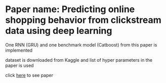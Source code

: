 # Paper name: Predicting online shopping behavior from clickstream data using deep learning

One RNN (GRU) and one benchmark model (Catboost) from this paper is implemented 

dataset is downloaded from Kaggle and list of hyper parameters in the paper is used 

click [here](https://www.sciencedirect.com/science/article/abs/pii/S0957417420301676) to see paper

